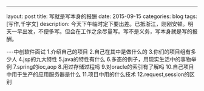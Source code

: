---
layout: post
title: 写就是写本身的报酬
date: 2015-09-15
categories: blog
tags: [写作,千字文]
description: 今天下午临时定下要出差。已抵浙江，刚刚安顿。明天一早出发，不便多写。但会在工作之余尽量写。写不是义务，写本身就是写的报酬。

---中创软件面试
1.介绍自己的项目
2.自己在其中是做什么的
3.你们的项目组有多少人
4.jsp的九大特性
5.java的特性有什么
6.多态的例子，用现实生活中的事物举例
7.spring的ioc,aop
8.用过存储过程吗
9.对oracle的索引有了解吗
10.自己项目中用于生产的应用服务器是什么
11.项目中用的什么技术
12.request,session的区别
